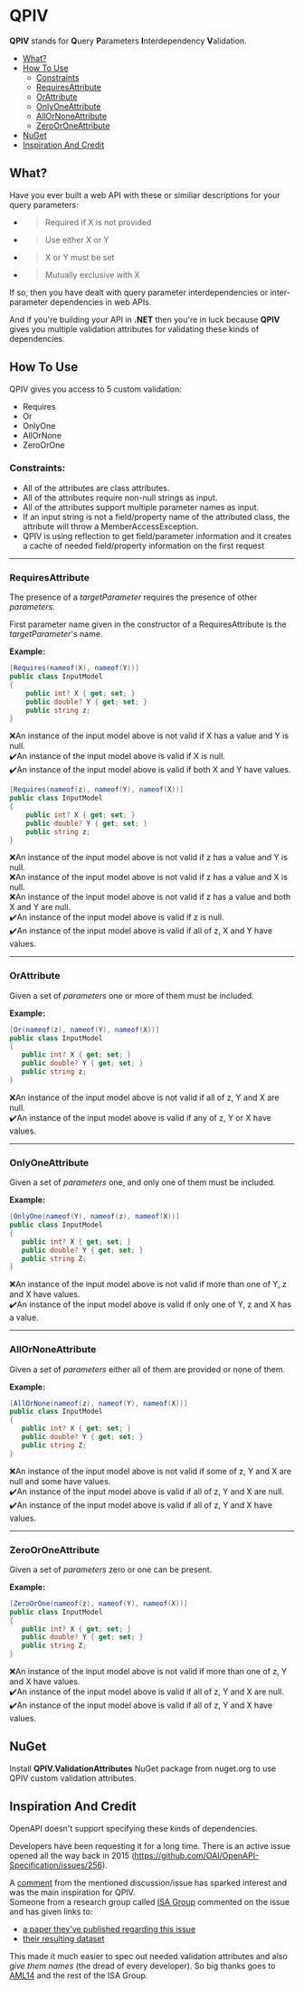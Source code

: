 # QPIV

**QPIV** stands for **Q**uery **P**arameters **I**nterdependency **V**alidation.
- [What?](#what?)
- [How To Use](#how-to-use)
	- [Constraints](#constraints)
	- [RequiresAttribute](#requiresattribute)
	- [OrAttribute](#orattribute)
	- [OnlyOneAttribute](#onlyoneattribute)
	- [AllOrNoneAttribute](#allornoneattribute)
	- [ZeroOrOneAttribute](#zerooroneattribute)
- [NuGet](#nuget)
- [Inspiration And Credit](#inspirationandcredit)


## What?

Have you ever built a web API with these or similiar descriptions for your query parameters:
- > Required if X is not provided
- > Use either X or Y
- > X or Y must be set
- > Mutually exclusive with X

If so, then you have dealt with query parameter interdependencies or inter-parameter dependencies in web APIs.

And if you&#39;re building your API in **.NET** then you&#39;re in luck because **QPIV** gives you multiple validation attributes for validating these kinds of dependencies.


## How To Use
QPIV gives you access to 5 custom validation:
- Requires
- Or
- OnlyOne
- AllOrNone
- ZeroOrOne

### Constraints:
- All of the attributes are class attributes.
- All of the attributes require non-null strings as input.
- All of the attributes support multiple parameter names as input.
- If an input string is not a field/property name of the attributed class, the attribute will throw a MemberAccessException.
- QPIV is using reflection to get field/parameter information and it creates a cache of needed field/property information on the first request


------------


### RequiresAttribute
The presence of a *targetParameter*  requires the presence of other *parameters*.

First parameter name given in the constructor of a RequiresAttribute is the *targetParameter*&#39;s name.

**Example:**
```cs
[Requires(nameof(X), nameof(Y))]
public class InputModel
{
    public int? X { get; set; }
    public double? Y { get; set; }
    public string z;
}
```
:x:An instance of the input model above is not valid if X has a value and Y is null.  
:heavy_check_mark:An instance of the input model above is valid if X is null.  
:heavy_check_mark:An instance of the input model above is valid if both X and Y have values.  

```cs
[Requires(nameof(z), nameof(Y), nameof(X))]
public class InputModel
{
    public int? X { get; set; }
    public double? Y { get; set; }
    public string z;
}
```
:x:An instance of the input model above is not valid if z has a value and Y is null.  
:x:An instance of the input model above is not valid if z has a value and X is null.  
:x:An instance of the input model above is not valid if z has a value and both X and Y are null.  
:heavy_check_mark:An instance of the input model above is valid if z is null.  
:heavy_check_mark:An instance of the input model above is valid if all of z, X and Y have values.  


------------


### OrAttribute
 Given a set of *parameters* one or more of them must be included.
 
 **Example:**
 ```cs
[Or(nameof(z), nameof(Y), nameof(X))]
public class InputModel
{
    public int? X { get; set; }
    public double? Y { get; set; }
    public string z;
}
```
:x:An instance of the input model above is not valid if all of z, Y and X are null.  
:heavy_check_mark:An instance of the input model above is valid if any of z, Y or X have values.  


------------


### OnlyOneAttribute
Given a set of *parameters* one, and only one of them must be included.

 **Example:**
 ```cs
[OnlyOne(nameof(Y), nameof(z), nameof(X))]
public class InputModel
{
    public int? X { get; set; }
    public double? Y { get; set; }
    public string Z;
}
```
:x:An instance of the input model above is not valid if more than one of Y, z and X have values.  
:heavy_check_mark:An instance of the input model above is valid if only one of Y, z and X has a value.  


------------


### AllOrNoneAttribute
Given a set of *parameters* either all of them are provided or none of them.

 **Example:**
 ```cs
[AllOrNone(nameof(z), nameof(Y), nameof(X))]
public class InputModel
{
    public int? X { get; set; }
    public double? Y { get; set; }
    public string Z;
}
```
:x:An instance of the input model above is not valid if some of z, Y and X are null and some have values.  
:heavy_check_mark:An instance of the input model above is valid if all of z, Y and X are null.  
:heavy_check_mark:An instance of the input model above is valid if all of z, Y and X have values.  


------------


### ZeroOrOneAttribute
Given a set of *parameters*  zero or one can be present.

 **Example:**
 ```cs
[ZeroOrOne(nameof(z), nameof(Y), nameof(X))]
public class InputModel
{
    public int? X { get; set; }
    public double? Y { get; set; }
    public string Z;
}
```
:x:An instance of the input model above is not valid if more than one of z, Y and X have values.  
:heavy_check_mark:An instance of the input model above is valid if all of z, Y and X are null.  
:heavy_check_mark:An instance of the input model above is valid if all of z, Y and X have values.  

## NuGet
Install **QPIV.ValidationAttributes** NuGet package from nuget.org to use QPIV custom validation attributes.


## Inspiration And Credit
OpenAPI doesn&#39;t support specifying these kinds of dependencies.

Developers have been requesting it for a long time. There is an active issue opened all the way back in 2015 (https://github.com/OAI/OpenAPI-Specification/issues/256).

A [comment](https://github.com/OAI/OpenAPI-Specification/issues/256#issuecomment-547569202 "comment") from the mentioned discussion/issue has sparked interest and was the main inspiration for QPIV.  
Someone from a research group called [ISA Group](https://www.isa.us.es/3.0/ "ISA Group") commented on the issue and has given links to:
- [a paper they&#39;ve published regarding this issue](https://personal.us.es/amarlop/wp-content/uploads/2019/10/A-Catalogue-of-Inter-Parameter-Dependencies-in-RESTful-Web-APIs.pdf "a paper they've published regarding this issue")
- [their resulting dataset](https://drive.google.com/file/d/1VoD2iaiqOCTHyaS6Q6Xa0SB-3KVn4X-_/view "resulting dataset")

This made it much easier to spec out needed validation attributes and also *give them names* (the dread of every developer). So big thanks goes to [AML14](https://github.com/AML14 "AML14") and the rest of the ISA Group.
